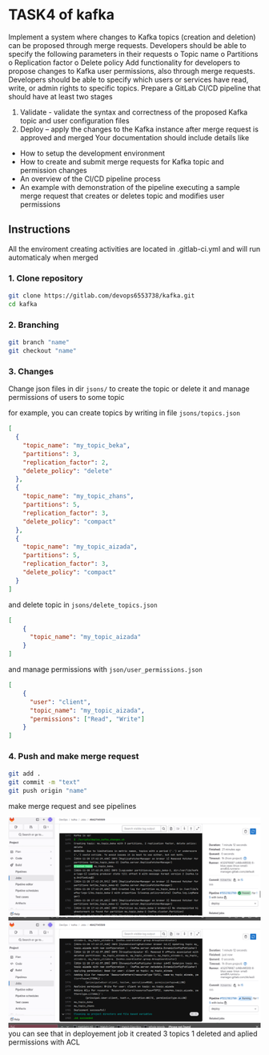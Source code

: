 # TASK4 of kafka

Implement a system where changes to Kafka topics (creation and deletion) can be
proposed through merge requests.
Developers should be able to specify the following parameters in their requests
o Topic name
o Partitions
o Replication factor
o Delete policy
Add functionality for developers to propose changes to Kafka user permissions, also
through merge requests. Developers should be able to specify which users or
services have read, write, or admin rights to specific topics.
Prepare a GitLab CI/CD pipeline that should have at least two stages
1. Validate - validate the syntax and correctness of the proposed Kafka topic
and user configuration files
2. Deploy – apply the changes to the Kafka instance after merge request is
approved and merged
Your documentation should include details like
- How to setup the development environment
- How to create and submit merge requests for Kafka topic and permission
changes
- An overview of the CI/CD pipeline process
- An example with demonstration of the pipeline executing a sample merge
request that creates or deletes topic and modifies user permissions
## Instructions

All the enviroment creating activities are located in .gitlab-ci.yml and will run automaticaly when merged

### 1. Clone repository

```bash
git clone https://gitlab.com/devops6553738/kafka.git
cd kafka
```
### 2. Branching 
```bash
git branch "name"
git checkout "name"
```
### 3. Changes

Change json files in dir `jsons/` to create the topic or delete it and manage permissions of users to some topic

for example, you can create topics by writing in file `jsons/topics.json`
```json
[
  {
    "topic_name": "my_topic_beka",
    "partitions": 3,
    "replication_factor": 2,
    "delete_policy": "delete"
  },
  {
    "topic_name": "my_topic_zhans",
    "partitions": 5,
    "replication_factor": 3,
    "delete_policy": "compact"
  },
  {
    "topic_name": "my_topic_aizada",
    "partitions": 5,
    "replication_factor": 3,
    "delete_policy": "compact"
  }
]
```

and delete topic in `jsons/delete_topics.json`

```json
[
    {
      "topic_name": "my_topic_aizada"
    }
]
```

and manage permissions with `json/user_permissions.json`

```json
[
    {
      "user": "client",
      "topic_name": "my_topic_aizada",
      "permissions": ["Read", "Write"]
    }
]
```

### 4. Push and make merge request

```bash
git add .
git commit -m "text"
git push origin "name"
```

make merge request and see pipelines

![img](../screenshots/task41.png)
![img](../screenshots/task42.png)
you can see that in deployement job it created 3 topics 1 deleted and aplied permissions with ACL
